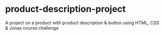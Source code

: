 # product-description-project
A project on a product with product description &amp; button using HTML, CSS &amp; Jonas course challenge
